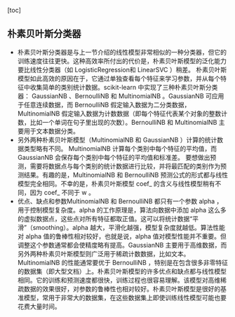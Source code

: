 [toc]

## 朴素贝叶斯分类器

- 朴素贝叶斯分类器是与上一节介绍的线性模型非常相似的一种分类器，但它的训练速度往往更快。这种高效率所付出的代价是，朴素贝叶斯模型的泛化能力要比线性分类器（如 LogisticRegression和 LinearSVC ）稍差。
  朴素贝叶斯模型如此高效的原因在于，它通过单独查看每个特征来学习参数，并从每个特征中收集简单的类别统计数据。scikit-learn 中实现了三种朴素贝叶斯分类器： GaussianNB 、BernoulliNB 和 MultinomialNB 。GaussianNB 可应用于任意连续数据，而 BernoulliNB 假定输入数据为二分类数据，MultinomialNB 假定输入数据为计数数据（即每个特征代表某个对象的整数计数，比如一个单词在句子里出现的次数）。BernoulliNB 和 MultinomialNB 主要用于文本数据分类。
- 另外两种朴素贝叶斯模型（MultinomialNB 和 GaussianNB ）计算的统计数据类型略有不同。
  MultinomialNB 计算每个类别中每个特征的平均值，而 GaussianNB 会保存每个类别中每个特征的平均值和标准差。
  要想做出预测，需要将数据点与每个类别的统计数据进行比较，并将最匹配的类别作为预测结果。有趣的是，MultinomialNB 和 BernoulliNB 预测公式的形式都与线性模型完全相同。不幸的是，朴素贝叶斯模型 coef_ 的含义与线性模型稍有不同，因为 coef_ 不同于 w 。
- 优点、缺点和参数MultinomialNB 和 BernoulliNB 都只有一个参数 alpha ，用于控制模型复杂度。alpha 的工作原理是，算法向数据中添加 alpha 这么多的虚拟数据点，这些点对所有特征都取正值。这可以将统计数据“平滑”（smoothing）。alpha 越大，平滑化越强，模型复杂度就越低。算法性能对 alpha 值的鲁棒性相对较好，也就是说，alpha 值对模型性能并不重要。但调整这个参数通常都会使精度略有提高。GaussianNB 主要用于高维数据，而另外两种朴素贝叶斯模型则广泛用于稀疏计数数据，比如文本。MultinomialNB 的性能通常要优于 BernoulliNB ，特别是在包含很多非零特征的数据集（即大型文档）上。朴素贝叶斯模型的许多优点和缺点都与线性模型相同。它的训练和预测速度都很快，训练过程也很容易理解。该模型对高维稀疏数据的效果很好，对参数的鲁棒性也相对较好。朴素贝叶斯模型是很好的基准模型，常用于非常大的数据集，在这些数据集上即使训练线性模型可能也要花费大量时间。